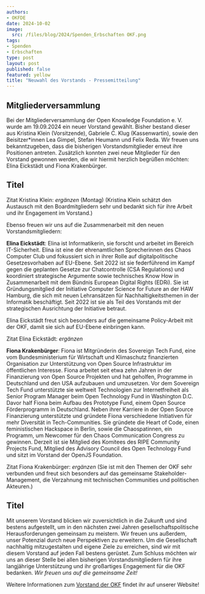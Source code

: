 ```yaml
---
authors:
- OKFDE
date: 2024-10-02
image: 
  src: /files/blog/2024/Spenden_Erbschaften OKF.png
tags:
- Spenden
- Erbschaften
type: post
layout: post
published: false
featured: yellow
title: "Neuwahl des Vorstands - Pressemitteilung"
---
```


## Mitgliederversammlung

Bei der Mitgliederversammlung der Open Knowledge Foundation e. V. wurde am 19.09.2024 ein neuer Vorstand gewählt. Bisher bestand dieser aus Kristina Klein (Vorsitzende), Gabriele C. Klug (Kassenwartin), sowie den Beisitzer*innen Lea Gimpel, Stefan Heumann und Felix Reda. Wir freuen uns bekanntzugeben, dass die bisherigen Vorstandsmitglieder erneut ihre Positionen antreten. Zusätzlich konnten zwei neue Mitglieder für den Vorstand gewonnen werden, die wir hiermit herzlich begrüßen möchten: Elina Eickstädt und Fiona Krakenbürger.

## Titel

Zitat Kristina Klein: *ergänzen* (Montag) 
(Kristina Klein schätzt den Austausch mit den Boardmitgliedern sehr und bedankt sich für ihre Arbeit und ihr Engagement im Vorstand.)

Ebenso freuen wir uns auf die Zusammenarbeit mit den neuen Vorstandsmitgliedern:

**Elina Eickstädt**: Elina ist Informatikerin, sie forscht und arbeitet im Bereich IT-Sicherheit. Elina ist eine der
ehrenamtlichen Sprecherinnen des Chaos Computer Club und fokussiert sich in ihrer Rolle auf
digitalpolitische Gesetzesvorhaben auf EU-Ebene. Seit 2022 ist sie federführend im Kampf
gegen die geplanten Gesetze zur Chatcontrolle (CSA Regulations) und koordiniert strategische
Argumente sowie technisches Know How in Zusammenarbeit mit dem Bündnis European Digital
Rights (EDRi). Sie ist Gründungsmitglied der Initiative Computer Science for Future an der HAW Hamburg, die sich mit neuen Lehransätzen für Nachhaltigkeitsthemen in der Informatik beschäftigt. Seit 2022 ist sie als Teil des Vorstands mit der strategischen Ausrichtung der Initiative betraut.

Elina Eickstädt freut sich besonders auf die gemeinsame Policy-Arbeit mit der OKF, damit sie sich auf EU-Ebene einbringen kann.

Zitat Elina Eickstädt: *ergänzen*

**Fiona Krakenbürger**: Fiona ist Mitgründerin des Sovereign Tech Fund, eine vom Bundesministerium für Wirtschaft und Klimaschutz finanzierten Organisation zur Unterstützung von Open Source Infrastruktur im öffentlichen Interesse. Fiona arbeitet seit etwa zehn Jahren in der Finanzierung von Open Source
Projekten und hat geholfen, Programme in Deutschland und den USA aufzubauen und umzusetzen. Vor dem Sovereign Tech Fund unterstützte sie weltweit Technologien zur Internetfreiheit als Senior Program Manager beim Open Technology Fund in Washington D.C. Davor half Fiona beim Aufbau des Prototype Fund, einem Open Source Förderprogramm in Deutschland. Neben ihrer Karriere in der Open Source Finanzierung unterstützte und gründete Fiona verschiedene Initiativen für mehr Diversität in Tech-Communities. Sie gründete die Heart of Code, einen feministischen Hackspace in Berlin, sowie die Chaospatinnen, ein Programm, um Newcomer für den Chaos Communication Congress zu gewinnen. Derzeit ist sie Mitglied des
Komitees des RIPE Community Projects Fund, Mitglied des Advisory Council des Open
Technology Fund und sitzt im Vorstand der OpenJS Foundation.

Zitat Fiona Krakenbürger: *ergänzen* 
(Sie ist mit den Themen der OKF sehr verbunden und freut sich besonders auf das gemeinsame Stakeholder-Management, die Verzahnung mit technischen Communities und politischen Akteuren.)

## Titel

Mit unserem Vorstand blicken wir zuversichtlich in die Zukunft und sind bestens aufgestellt, um in den nächsten zwei Jahren gesellschaftspolitische Herausforderungen gemeinsam zu meistern. Wir freuen uns außerdem, unser Potenzial durch neue Perspektiven zu erweitern. Um die Gesellschaft nachhaltig mitzugestalten und eigene Ziele zu erreichen, sind wir mit diesem Vorstand auf jeden Fall bestens gerüstet. Zum Schluss möchten wir uns an dieser Stelle bei allen bisherigen Vorstandsmitgliedern für ihre langjährige Unterstützung und ihr großartiges Engagement für die OKF bedanken. *Wir freuen uns auf die gemeinsame Zeit!*

Weitere Informationen zum [Vorstand der OKF](https://okfn.de/vorstand/) findet ihr auf unserer Website!
